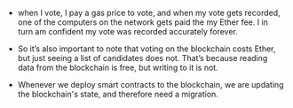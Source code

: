 

- when I vote, I pay a gas price to vote, and when my vote gets recorded, one of the computers on the network gets paid the my Ether fee. I in turn am confident my vote was recorded accurately forever.

- So it’s also important to note that voting on the blockchain costs Ether, but just seeing a list of candidates does not. That’s because reading data from the blockchain is free, but writing to it is not.

- Whenever we deploy smart contracts to the blockchain, we are updating the blockchain's state, and therefore need a migration.
